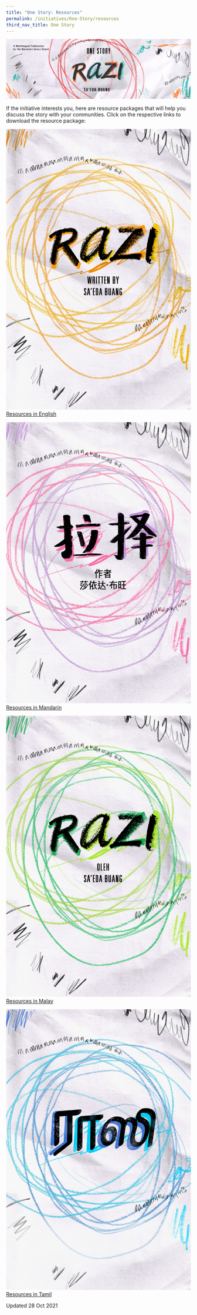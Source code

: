 ```yaml
---
title: "One Story: Resources"
permalink: /initiatives/One-Story/resources
third_nav_title: One Story
---
```

![banner Razi](/images/one-story-razi/OS21%20Website%20Banner.jpg)

If the initiative interests you, here are resource packages that will help you discuss the story with your communities. Click on the respective links to download the resource package:

![English Razi Cover](/images/one-story-razi/OS21%20Cover_English.jpg)
[Resources in English](/files/One%20Story%20Resource%20Package_EL_26Oct.pdf)

![Mandarin Razi Cover](/images/one-story-razi/OS21%20Cover_Chinese.jpg)
[Resources in Mandarin](/files/One%20Story%20Resource%20Package_ML_26Oct.pdf)

![Malay Razi Cover](/images/one-story-razi/OS21%20Cover_Malay.jpg)
[Resources in Malay](/files/One%20Story%20Resource%20Package_ML_26Oct.pdf)

![Tamil Razi Cover](/images/one-story-razi/OS21%20Cover_Tamil.jpg)
[Resources in Tamil](/files/One%20Story%20Resource%20Package_TL_26Oct.pdf)

Updated 28 Oct 2021